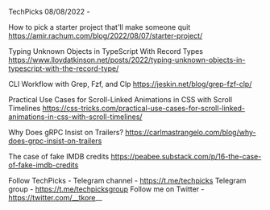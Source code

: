 TechPicks 08/08/2022 -

How to pick a starter project that'll make someone quit
https://amir.rachum.com/blog/2022/08/07/starter-project/

Typing Unknown Objects in TypeScript With Record Types
https://www.lloydatkinson.net/posts/2022/typing-unknown-objects-in-typescript-with-the-record-type/

CLI Workflow with Grep, Fzf, and Clp
https://jeskin.net/blog/grep-fzf-clp/

Practical Use Cases for Scroll-Linked Animations in CSS with Scroll Timelines
https://css-tricks.com/practical-use-cases-for-scroll-linked-animations-in-css-with-scroll-timelines/

Why Does gRPC Insist on Trailers?
https://carlmastrangelo.com/blog/why-does-grpc-insist-on-trailers

The case of fake IMDB credits
https://peabee.substack.com/p/16-the-case-of-fake-imdb-credits

Follow TechPicks -
Telegram channel - https://t.me/techpicks
Telegram group - https://t.me/techpicksgroup
Follow me on Twitter - https://twitter.com/__tkore__